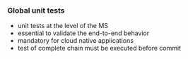 ### Global unit tests
- unit tests at the level of the MS
- essential to validate the end-to-end behavior
- mandatory for cloud native applications
- test of complete chain must be executed before commit